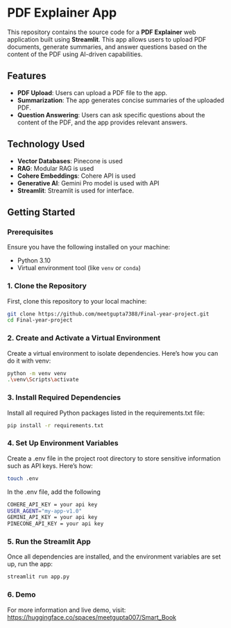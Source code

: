 # PDF Explainer App

This repository contains the source code for a **PDF Explainer** web application built using **Streamlit**. This app allows users to upload PDF documents, generate summaries, and answer questions based on the content of the PDF using AI-driven capabilities.

## Features
- **PDF Upload**: Users can upload a PDF file to the app.
- **Summarization**: The app generates concise summaries of the uploaded PDF.
- **Question Answering**: Users can ask specific questions about the content of the PDF, and the app provides relevant answers.

## Technology Used
- **Vector Databases**: Pinecone is used
- **RAG**: Modular RAG is used
- **Cohere Embeddings**: Cohere API is used
- **Generative AI**: Gemini Pro model is used with API
- **Streamlit**: Streamlit is used for interface.

## Getting Started

### Prerequisites
Ensure you have the following installed on your machine:
- Python 3.10 
- Virtual environment tool (like `venv` or `conda`)

### 1. Clone the Repository

First, clone this repository to your local machine:

```bash
git clone https://github.com/meetgupta7388/Final-year-project.git
cd Final-year-project
```

### 2. Create and Activate a Virtual Environment

Create a virtual environment to isolate dependencies. Here’s how you can do it with venv:

```bash
python -m venv venv
.\venv\Scripts\activate
```

### 3. Install Required Dependencies

Install all required Python packages listed in the requirements.txt file:

```bash
pip install -r requirements.txt
```

### 4. Set Up Environment Variables

Create a .env file in the project root directory to store sensitive information such as API keys. Here’s how:

```bash
touch .env
```

In the .env file, add the following

```bash
COHERE_API_KEY = your api key
USER_AGENT="my-app-v1.0"
GEMINI_API_KEY = your api key
PINECONE_API_KEY = your api key
```

### 5. Run the Streamlit App

Once all dependencies are installed, and the environment variables are set up, run the app:

```bash
streamlit run app.py
```

### 6. Demo

For more information and live demo, visit: https://huggingface.co/spaces/meetgupta007/Smart_Book
